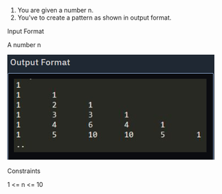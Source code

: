 1. You are given a number n.
2. You've to create a pattern as shown in output format.

Input Format

A number n

![img.png](img.png)

Constraints

1 <= n <= 10